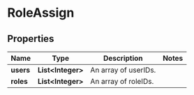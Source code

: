 

# RoleAssign


## Properties

Name | Type | Description | Notes
------------ | ------------- | ------------- | -------------
**users** | **List&lt;Integer&gt;** | An array of userIDs. | 
**roles** | **List&lt;Integer&gt;** | An array of roleIDs. | 



